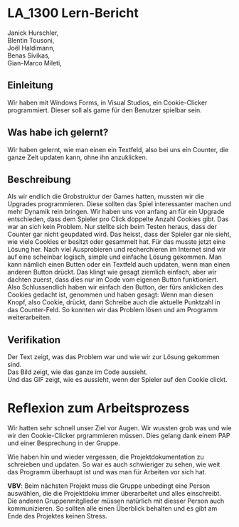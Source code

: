 # LA_1300 Lern-Bericht
Janick Hurschler,  
Blentin Tousoni,  
Joël Haldimann,  
Benas Sivikas,  
Gian-Marco Mileti,  

## Einleitung

Wir haben mit Windows Forms, in Visual Studios, ein Cookie-Clicker programmiert. Dieser soll als game für den Benutzer spielbar sein.

## Was habe ich gelernt?

Wir haben gelernt, wie man einen ein Textfeld, also bei uns ein Counter, die ganze Zeit updaten kann, ohne ihn anzuklicken.

## Beschreibung

Als wir endlich die Grobstruktur der Games hatten, mussten wir die Upgrades programmieren. Diese sollten das Spiel interessanter machen und mehr Dynamik rein bringen.
Wir haben uns von anfang an für ein Upgrade entschieden, dass dem Spieler pro Click doppelte Anzahl Cookies gibt. Das war an sich kein Problem. Nur stellte sich beim
Testen heraus, dass der Counter gar nicht geupdated wird. Das heisst, dass der Spieler gar nie sieht, wie viele Cookies er besitzt oder gesammelt hat. Für das musste jetzt eine Lösung her.
Nach viel Ausprobieren und recherchieren im Internet sind wir auf eine scheinbar logisch, simple und einfache Lösung gekommen. Man kann nämlich einen Butten oder ein Textfeld auch
updaten, wenn man einen anderen Button drückt. Das klingt wie gesagt ziemlich einfach, aber wir dachten zuerst, dass dies nur im Code vom eigenen Button funktioniert.
Also Schlussendlich haben wir einfach den Button, der fürs anklicken des Cookies gedacht ist, genommen und haben gesagt: Wenn man diesen Knopf, also Cookie, drückt, dann
Schreibe auch die aktuelle Punktzahl in das Counter-Feld. So konnten wir das Problem lösen und am Programm weiterarbeiten.





## Verifikation

Der Text zeigt, was das Problem war und wie wir zur Lösung gekommen sind.   
Das Bild zeigt, wie das ganze im Code aussieht.   
Und das GIF zeigt, wie es aussieht, wenn der Spieler auf den Cookie clickt.  

# Reflexion zum Arbeitsprozess

Wir hatten sehr schnell unser Ziel vor Augen. Wir wussten grob was und wie wir den Cookie-Clicker prgrammieren müssen. Dies gelang dank einem PAP und einer Besprechung in der Gruppe. 

Wie haben hin und wieder vergessen, die Projektdokumentation zu schreieben und updaten. So war es auch schwieriger zu sehen, wie weit das Programm überhaupt ist und was man für Arbeiten vor sich hat.

**VBV**: Beim nächsten Projekt muss die Gruppe unbedingt eine Person auswählen, die die Projektdoku immer überarbeitet und alles einschreibt. Die anderen Gruppenmitglieder müssen natürlich mit diesser Person
auch kommunizieren. So sollten alle einen Überblick behalten und es gibt am Ende des Projektes keinen Stress.
